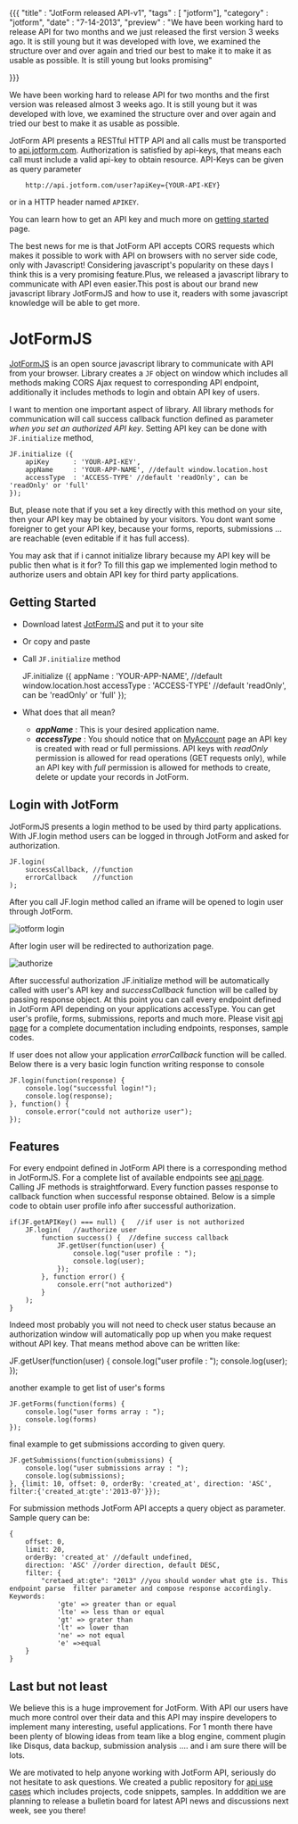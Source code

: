 {{{
    "title"    : "JotForm released API-v1",
    "tags"     : [ "jotform"],
    "category" : "jotform",
    "date"     : "7-14-2013",
    "preview"  : "We have been working hard to release API for two months and we just released the first version 3 weeks ago. It is still young but it was developed with love, we examined the structure over and over again and tried our best to make it to make it as usable as possible. It is still young but looks promising"

}}}

We have been working hard to release API for two months and the first version was released almost 3 weeks ago. It is still young but it was developed with love, we examined the structure over and over again and tried our best to make it as usable as possible. 

JotForm API presents a RESTful HTTP API and all calls must be transported to [api.jotform.com](api.jotform.com). Authorization is satisfied by api-keys, that means each call must include a valid api-key to obtain resource. API-Keys can be given as query parameter
        
        http://api.jotform.com/user?apiKey={YOUR-API-KEY} 
 
or in a HTTP header named `APIKEY`.

You can learn how to get an API key and much more on [getting started](http://api.jotform.com/docs/#gettingstarted) page.

 The best news for me is that JotForm API accepts CORS requests which makes it possible to work with API on browsers with no server side code, only with Javascript! Considering javascript's popularity on these days I think this is a very promising feature.Plus, we released a javascript library to communicate with API even easier.This post is about our brand new javascript library JotFormJS and how to use it, readers with some javascript knowledge will be able to get more.

 JotFormJS
 =========
 [JotFormJS](http://js.jotform.com/JotForm.js) is an open source javascript library to communicate with API from your browser. Library creates a `JF` object on window which includes all methods making CORS Ajax request to corresponding API endpoint, additionally it includes methods to login and obtain API key of users. 

 I want to mention one important aspect of library. All library methods for communication will call success callback function defined as parameter *when you set an authorized API key*. Setting API key can be done with `JF.initialize` method,

    JF.initialize ({
        apiKey      : 'YOUR-API-KEY',
        appName     : 'YOUR-APP-NAME', //default window.location.host
        accessType  : 'ACCESS-TYPE' //default 'readOnly', can be 'readOnly' or 'full'
    });

 But, please note that if you set a key directly with this method on your site, then your API key may be obtained by your visitors. You dont want some foreigner to get your API key, because your forms, reports, submissions ... are reachable (even editable if it has full access).

 You may ask that if i cannot initialize library because my API key will be public then what is it for? To fill this gap we implemented login method to authorize users and obtain API key for third party applications. 

 Getting Started
 ---------------

 -  Download latest [JotFormJS](http://js.jotform.com/JotForm.js) and put it to your site
 -  Or copy and paste <script src="http://js.jotform.com/JotForm.js"></script>
 -  Call `JF.initialize` method

    JF.initialize ({
        appName     : 'YOUR-APP-NAME', //default window.location.host
        accessType  : 'ACCESS-TYPE' //default 'readOnly', can be 'readOnly' or 'full'
    });

-   What does that all mean?
    -   __*appName*__    : This is your desired application name.
    -   __*accessType*__ : You should notice that on [MyAccount](http://www.jotform.com/myaccount) page an API key is created with read or full permissions. API keys with *readOnly* permission is allowed for read operations (GET requests only), while an API key with *full* permission is allowed for methods to create, delete or update your records in JotForm. 

Login with JotForm
------------------
JotFormJS presents a login method to be used by third party applications. With JF.login method users can be logged in through JotForm and asked for authorization.

    JF.login(
        successCallback, //function
        errorCallback    //function
    );

After you call JF.login method called an iframe will be opened to login user through JotForm.

![jotform login](/images/Untitled.png)

After login user will be redirected to authorization page. 

![authorize](/images/auth.png)

After successful authorization JF.initialize method will be automatically called with user's API key and *successCallback* function will be called by passing response object. At this point you can call every endpoint defined in JotForm API depending on your applications accessType. You can get user's profile, forms, submissions, reports and much more. Please visit [api page](http://api.jotform.com) for a complete documentation including endpoints, responses, sample codes.

If user does not allow your application *errorCallback* function will be called. Below there is a very basic login function writing response to console
    
    JF.login(function(response) {
        console.log("successful login!");
        console.log(response);
    }, function() {
        console.error("could not authorize user");
    });

Features
---
For every endpoint defined in JotForm API there is a corresponding method in JotFormJS. For a complete list of available endpoints see [api page](http://api.jotform.com). Calling JF methods is straightforward. Every function passes response to callback function when successful response obtained. Below is a simple code to obtain user profile info after successful authorization.
    
    if(JF.getAPIKey() === null) {   //if user is not authorized
        JF.login(   //authorize user
            function success() {  //define success callback
                JF.getUser(function(user) {
                    console.log("user profile : ");
                    console.log(user);
                });
            }, function error() {   
                console.err("not authorized")
            }
        ); 
    }

Indeed most probably you will not need to check user status because an authorization window will automatically pop up when you make request without API key. That means method above can be written like:

   JF.getUser(function(user) {
        console.log("user profile : ");
        console.log(user);
    });

another example to get list of user's forms

    JF.getForms(function(forms) {
        console.log("user forms array : ");
        console.log(forms)
    });

final example to get submissions according to given query. 

    JF.getSubmissions(function(submissions) {
        console.log("user submissions array : ");
        console.log(submissions);
    }, {limit: 10, offset: 0, orderBy: 'created_at', direction: 'ASC', filter:{'created_at:gte':'2013-07'}});

For submission methods JotForm API accepts a query object as parameter. Sample query can be:
    
    {
        offset: 0,
        limit: 20,
        orderBy: 'created_at' //default undefined, 
        direction: 'ASC' //order direction, default DESC,
        filter: {
            "cretaed_at:gte": "2013" //you should wonder what gte is. This endpoint parse  filter parameter and compose response accordingly. Keywords:
                'gte' => greater than or equal
                'lte' => less than or equal
                'gt' => grater than
                'lt' => lower than
                'ne' => not equal
                'e' =>equal 
        }
    }

Last but not least
------------------
We believe this is a huge improvement for JotForm. With API our users have much more control over their data and this API may inspire developers to implement many interesting, useful applications. For 1 month there have been plenty of blowing ideas from team like a blog engine, comment plugin like Disqus, data backup, submission analysis .... and i am sure there will be lots. 

We are motivated to help anyone working with JotForm API, seriously do not hesitate to ask questions. We created a public repository for [api use cases](https://github.com/jotform/api-use-cases) which includes projects, code snippets, samples. In adddition we are planning to release a bulletin board for latest API news and discussions next week, see you there!
